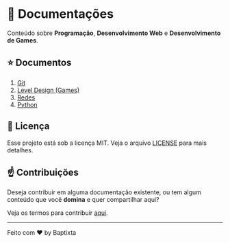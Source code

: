 # :scroll: Documentações

Conteúdo sobre **Programação**, **Desenvolvimento Web** e **Desenvolvimento de Games**.

## :star: Documentos
1. [Git](https://github.com/baptixta/DOCS/blob/master/git.md)
2. [Level Design (Games)](https://github.com/baptixta/DOCS/blob/master/level-design.md)
3. [Redes](https://github.com/baptixta/DOCS/blob/master/redes.md)
4. [Python](https://github.com/baptixta/DOCS/blob/master/python.md)

## 📝  Licença
Esse projeto está sob a licença MIT. Veja o arquivo [LICENSE](https://github.com/baptixta) para mais detalhes.


## :point_up: Contribuições

Deseja contribuir em alguma documentação existente, ou tem algum conteúdo que você **domina** e quer compartilhar aqui?

Veja os termos para contribuir [aqui](https://github.com/baptixta/DOCS/blob/master/contributing.md).

---

Feito com ♥ by Baptixta

